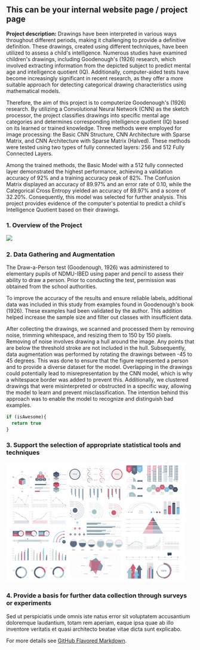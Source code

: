 ## This can be your internal website page / project page

**Project description:** Drawings have been interpreted in various ways throughout different periods, making it challenging to provide a definitive definition. These drawings, created using different techniques, have been utilized to assess a child's intelligence. Numerous studies have examined children's drawings, including Goodenough's (1926) research, which involved extracting information from the depicted subject to predict mental age and intelligence quotient (IQ). Additionally, computer-aided tests have become increasingly significant in recent research, as they offer a more suitable approach for detecting categorical drawing characteristics using mathematical models.

Therefore, the aim of this project is to computerize Goodenough's (1926) research. By utilizing a Convolutional Neural Network (CNN) as the sketch processor, the project classifies drawings into specific mental age categories and determines corresponding intelligence quotient (IQ) based on its learned or trained knowledge. Three methods were employed for image processing: the Basic CNN Structure, CNN Architecture with Sparse Matrix, and CNN Architecture with Sparse Matrix (Halved). These methods were tested using two types of fully connected layers: 256 and 512 Fully Connected Layers.

Among the trained methods, the Basic Model with a 512 fully connected layer demonstrated the highest performance, achieving a validation accuracy of 92% and a training accuracy peak of 82%. The Confusion Matrix displayed an accuracy of 89.97% and an error rate of 0.10, while the Categorical Cross Entropy yielded an accuracy of 89.97% and a score of 32.20%. Consequently, this model was selected for further analysis. This project provides evidence of the computer's potential to predict a child's Intelligence Quotient based on their drawings.

### 1. Overview of the Project

<img src="images/dummy_thumbnail.png?raw=true"/>

### 2. Data Gathering and Augmentation

The Draw-a-Person test (Goodenough, 1926) was administered to elementary pupils of NDMU-IBED using paper and pencil to assess their ability to draw a person. Prior to conducting the test, permission was obtained from the school authorities.

To improve the accuracy of the results and ensure reliable labels, additional data was included in this study from examples found in Goodenough's book (1926). These examples had been validated by the author. This addition helped increase the sample size and filter out classes with insufficient data.

After collecting the drawings, we scanned and processed them by removing noise, trimming whitespace, and resizing them to 150 by 150 pixels. Removing of noise involves drawing a hull around the image. Any points that are below the threshold stroke are not included in the hull. Subsequently, data augmentation was performed by rotating the drawings between -45 to 45 degrees. This was done to ensure that the figure represented a person and to provide a diverse dataset for the model. Overlapping in the drawings could potentially lead to misrepresentation by the CNN model, which is why a whitespace border was added to prevent this. Additionally, we clustered drawings that were misinterpreted or obstructed in a specific way, allowing the model to learn and prevent misclassification. The intention behind this approach was to enable the model to recognize and distinguish bad examples.

```javascript
if (isAwesome){
  return true
}
```

### 3. Support the selection of appropriate statistical tools and techniques

<img src="images/dummy_thumbnail.jpg?raw=true"/>

### 4. Provide a basis for further data collection through surveys or experiments

Sed ut perspiciatis unde omnis iste natus error sit voluptatem accusantium doloremque laudantium, totam rem aperiam, eaque ipsa quae ab illo inventore veritatis et quasi architecto beatae vitae dicta sunt explicabo.

For more details see [GitHub Flavored Markdown](https://guides.github.com/features/mastering-markdown/).
